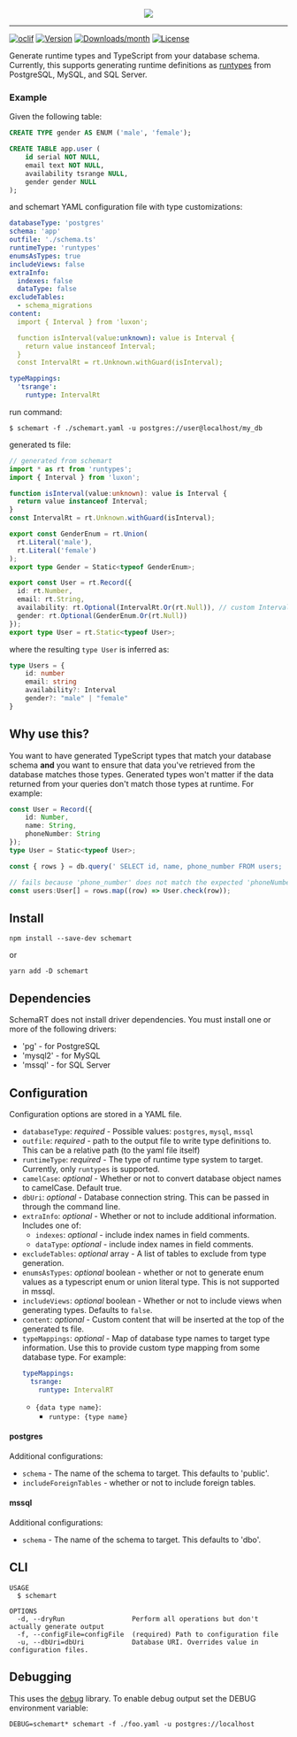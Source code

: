 <p align="center">
<img src="https://user-images.githubusercontent.com/33014/151277543-07b92bf4-6db7-4620-ad78-d0ce2e36d98b.png"/>
</p>

---
[![oclif](https://img.shields.io/badge/cli-oclif-brightgreen.svg)](https://oclif.io) [![Version](https://img.shields.io/npm/v/schemart.svg)](https://npmjs.org/package/schemart) [![Downloads/month](https://img.shields.io/npm/dm/schemart.svg)](https://npmjs.org/package/schemart) [![License](https://img.shields.io/npm/l/schemart.svg)](https://github.com/codemariner/schemart/blob/master/package.json)

Generate runtime types and TypeScript from your database schema. Currently, this supports generating runtime definitions as [runtypes](https://github.com/pelotom/runtypes) from PostgreSQL, MySQL, and SQL Server.

### Example
Given the following table:
```sql
CREATE TYPE gender AS ENUM ('male', 'female');

CREATE TABLE app.user (
    id serial NOT NULL,
    email text NOT NULL,
    availability tsrange NULL,
    gender gender NULL
);
```

and schemart YAML configuration file with type customizations:
```yaml
databaseType: 'postgres'
schema: 'app'
outfile: './schema.ts'
runtimeType: 'runtypes'
enumsAsTypes: true
includeViews: false
extraInfo:
  indexes: false
  dataType: false
excludeTables:
  - schema_migrations
content:
  import { Interval } from 'luxon';

  function isInterval(value:unknown): value is Interval {
    return value instanceof Interval;
  }
  const IntervalRt = rt.Unknown.withGuard(isInterval);

typeMappings:
  'tsrange':
    runtype: IntervalRt
```

run command:
```
$ schemart -f ./schemart.yaml -u postgres://user@localhost/my_db
```

generated ts file:
```typescript
// generated from schemart
import * as rt from 'runtypes';
import { Interval } from 'luxon';

function isInterval(value:unknown): value is Interval {
  return value instanceof Interval;
}
const IntervalRt = rt.Unknown.withGuard(isInterval);

export const GenderEnum = rt.Union(
  rt.Literal('male'),
  rt.Literal('female')
);
export type Gender = Static<typeof GenderEnum>;

export const User = rt.Record({
  id: rt.Number,
  email: rt.String,
  availability: rt.Optional(IntervalRt.Or(rt.Null)), // custom Interval type
  gender: rt.Optional(GenderEnum.Or(rt.Null))
});
export type User = rt.Static<typeof User>;
```

where the resulting `type User` is inferred as:
```typescript
type Users = {
    id: number
    email: string
    availability?: Interval
    gender?: "male" | "female"
}
```

## Why use this?

You want to have generated TypeScript types that match your database schema **and** you want to ensure that data you've retrieved from the database matches those types. Generated types won't matter if the data returned from your queries don't match those types at runtime. For example:

```typescript
const User = Record({
    id: Number,
    name: String,
    phoneNumber: String
});
type User = Static<typeof User>;

const { rows } = db.query(' SELECT id, name, phone_number FROM users; ')

// fails because 'phone_number' does not match the expected 'phoneNumber' field in User.
const users:User[] = rows.map((row) => User.check(row));
```

## Install

```
npm install --save-dev schemart
```
or 
```
yarn add -D schemart
```

## Dependencies

SchemaRT does not install driver dependencies. You must install one or more of the following drivers:

* 'pg' - for PostgreSQL
* 'mysql2' - for MySQL
* 'mssql' - for SQL Server

## Configuration

Configuration options are stored in a YAML file.

* `databaseType`: _required_ - Possible values: `postgres`, `mysql`, `mssql`
* `outfile`: _required_ - path to the output file to write type definitions to. This can be a relative path (to the yaml file itself)
* `runtimeType`: _required_ - The type of runtime type system to target. Currently, only `runtypes` is supported.
* `camelCase`: _optional_ - Whether or not to convert database object names to camelCase. Default true.
* `dbUri`: _optional_ - Database connection string. This can be passed in through the command line.
* `extraInfo`: _optional_ - Whether or not to include additional information. Includes one of:
  * `indexes`: _optional_ - include index names in field comments.
  * `dataType`: _optional_ - include index names in field comments.
* `excludeTables`: _optional_ array - A list of tables to exclude from type generation.
* `enumsAsTypes`: _optional_ boolean - whether or not to generate enum values as a typescript enum or union literal type. This is not supported in mssql.
* `includeViews`: _optional_ boolean - Whether or not to include views when generating types. Defaults to `false`.
* `content`: _optional_ - Custom content that will be inserted at the top of the generated ts file.
* `typeMappings`: _optional_ - Map of database type names to target type information. Use this to provide custom type mapping from some database type. For example:
  ```yaml
  typeMappings:
    tsrange:
      runtype: IntervalRT
  ```
  * `{data type name}`:
    * `runtype: {type name}` 

#### postgres
Additional configurations:
 * `schema` - The name of the schema to target. This defaults to 'public'.
 * `includeForeignTables` - whether or not to include foreign tables.

#### mssql
Additional configurations:
 * `schema` - The name of the schema to target. This defaults to 'dbo'.

## CLI
```
USAGE
  $ schemart

OPTIONS
  -d, --dryRun                 Perform all operations but don't actually generate output
  -f, --configFile=configFile  (required) Path to configuration file
  -u, --dbUri=dbUri            Database URI. Overrides value in configuration files.
```

## Debugging
This uses the [debug](https://github.com/debug-js/debug) library. To enable debug output set the DEBUG environment variable:
```
DEBUG=schemart* schemart -f ./foo.yaml -u postgres://localhost
```
